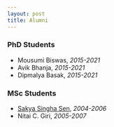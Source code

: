 ```yaml
---
layout: post
title: Alumni
---
```


### PhD Students
- Mousumi Biswas, _2015-2021_
- Avik Bhanja, _2015-2021_
- Dipmalya Basak, _2015-2021_

### MSc Students
- [Sakya Singha Sen](http://academic.ncl.res.in/ss.sen/home), _2004-2006_
- Nitai C. Giri, _2005-2007_
